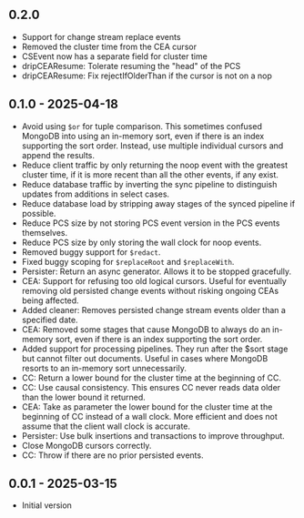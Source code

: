 ## 0.2.0

- Support for change stream replace events
- Removed the cluster time from the CEA cursor
- CSEvent now has a separate field for cluster time
- dripCEAResume: Tolerate resuming the "head" of the PCS
- dripCEAResume: Fix rejectIfOlderThan if the cursor is not on a nop

## 0.1.0 - 2025-04-18

- Avoid using `$or` for tuple comparison. This sometimes confused MongoDB into using an in-memory sort, even if there is an index supporting the sort order. Instead, use multiple individual cursors and append the results.
- Reduce client traffic by only returning the noop event with the greatest cluster time, if it is more recent than all the other events, if any exist.
- Reduce database traffic by inverting the sync pipeline to distinguish updates from additions in select cases.
- Reduce database load by stripping away stages of the synced pipeline if possible.
- Reduce PCS size by not storing PCS event version in the PCS events themselves.
- Reduce PCS size by only storing the wall clock for noop events.
- Removed buggy support for `$redact`.
- Fixed buggy scoping for `$replaceRoot` and `$replaceWith`.
- Persister: Return an async generator. Allows it to be stopped gracefully.
- CEA: Support for refusing too old logical cursors. Useful for eventually removing old persisted change events without risking ongoing CEAs being affected.
- Added cleaner: Removes persisted change stream events older than a specified date.
- CEA: Removed some stages that cause MongoDB to always do an in-memory sort, even if there is an index supporting the sort order.
- Added support for processing pipelines. They run after the $sort stage but cannot filter out documents. Useful in cases where MongoDB resorts to an in-memory sort unnecessarily.
- CC: Return a lower bound for the cluster time at the beginning of CC.
- CC: Use causal consistency. This ensures CC never reads data older than the lower bound it returned.
- CEA: Take as parameter the lower bound for the cluster time at the beginning of CC instead of a wall clock. More efficient and does not assume that the client wall clock is accurate.
- Persister: Use bulk insertions and transactions to improve throughput.
- Close MongoDB cursors correctly.
- CC: Throw if there are no prior persisted events.

## 0.0.1 - 2025-03-15

- Initial version
